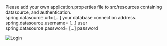 Please add your own application.properties file to src/resources containing datasource, and authentication. <br>
spring.datasource.url= [...] your database connection address. <br>
spring.datasource.username= [...] user  <br>
spring.datasource.password= [...] password 

<img src="https://drive.google.com/file/d/1fkfYMsdb0aeUrAXABMSObZmrZgsGQXoK/view?usp=share_link" alt="Login">
